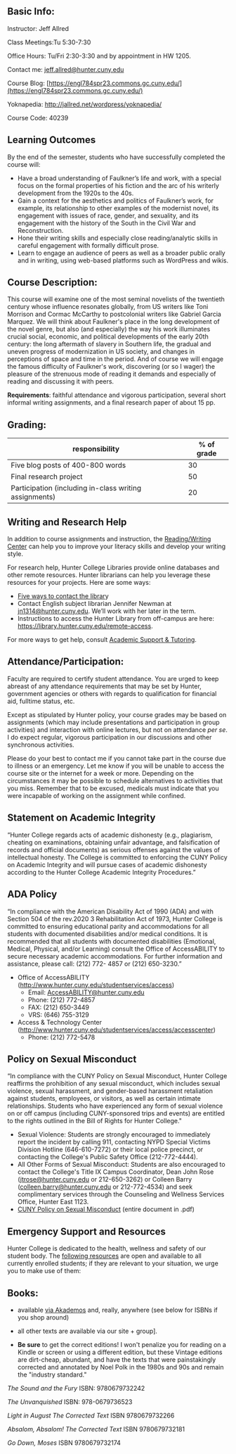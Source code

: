 ## Basic Info:
Instructor: Jeff Allred

Class Meetings:Tu 5:30-7:30

Office Hours: Tu/Fri 2:30-3:30 and by appointment in HW 1205. 

Contact me: [jeff.allred@hunter.cuny.edu](mailto:jeff.allred@hunter.cuny.edu)

Course Blog: [https://engl784spr23.commons.gc.cuny.edu/](https://engl784spr23.commons.gc.cuny.edu/)

Yoknapedia: http://jallred.net/wordpress/yoknapedia/

Course Code: 40239

## **Learning Outcomes**

By the end of the semester, students who have successfully completed the course will:

- Have a broad understanding of Faulkner’s life and work, with a special focus on the formal properties of his fiction and the arc of his writerly development from the 1920s to the 40s.
- Gain a context for the aesthetics and politics of Faulkner’s work, for example, its relationship to other examples of the modernist novel, its engagement with issues of race, gender, and sexuality, and its engagement with the history of the South in the Civil War and Reconstruction.
- Hone their writing skills and especially close reading/analytic skills in careful engagement with formally difficult prose.
- Learn to engage an audience of peers as well as a broader public orally and in writing, using web-based platforms such as WordPress and wikis.

## **Course Description:**
This course will examine one of the most seminal novelists of the twentieth century whose influence resonates globally, from US writers like Toni Morrison and Cormac McCarthy to postcolonial writers like Gabriel Garcia Marquez. We will think about Faulkner's place in the long development of the novel genre, but also (and especially) the way his work illuminates crucial social, economic, and political developments of the early 20th century: the long aftermath of slavery in Southern life, the gradual and uneven progress of modernization in US society, and changes in perceptions of space and time in the period. And of course we will engage the famous difficulty of Faulkner's work, discovering (or so I wager) the pleasure of the strenuous mode of reading it demands and especially of reading and discussing it with peers.

**Requirements**: faithful attendance and vigorous participation, several short informal writing assignments, and a final research paper of about 15 pp. 





## **Grading:**

| **responsibility**                                     | **% of grade** |
| ------------------------------------------------------ | -------------- |
| Five blog posts of 400-800 words                       | 30            |
| Final research project                                 | 50             |
| Participation (including in-class writing assignments) | 20             |


## Writing and Research Help

In addition to course assignments and instruction, the [Reading/Writing Center](http://www.hunter.cuny.edu/rwc) can help you to improve your literacy skills and develop your writing style.

For research help, Hunter College Libraries provide online databases and other remote resources. Hunter librarians can help you leverage these resources for your projects. Here are some ways:

- [Five ways to contact the librar](https://library.hunter.cuny.edu/ask-a-librarian)y
- Contact English subject librarian Jennifer Newman at jn1314@hunter.cuny.edu. We’ll work with her later in the term.
- Instructions to access the Hunter Library from off-campus are here: https://library.hunter.cuny.edu/remote-access.

For more ways to get help, consult [Academic Support & Tutoring](http://www.hunter.cuny.edu/onestop/advising/academic-support-tutoring-1).

## Attendance/Participation:

Faculty are required to certify student attendance. You are urged to keep abreast of any attendance requirements that may be set by Hunter, government agencies or others with regards to qualification for financial aid, fulltime status, etc.

Except as stipulated by Hunter policy, your course grades may be based on assignments (which may include presentations and participation in group activities) and interaction with online lectures, but not on attendance *per se*. I do expect regular, vigorous participation in our discussions and other synchronous activities.

Please do your best to contact me if you cannot take part in the course due to illness or an emergency. Let me know if you will be unable to access the course site or the internet for a week or more. Depending on the circumstances it may be possible to schedule alternatives to activities that you miss. Remember that to be excused, medicals must indicate that you were incapable of working on the assignment while confined.

## Statement on Academic Integrity

“Hunter College regards acts of academic dishonesty (e.g., plagiarism, cheating on examinations, obtaining unfair advantage, and falsification of records and official documents) as serious offenses against the values of intellectual honesty. The College is committed to enforcing the CUNY Policy on Academic Integrity and will pursue cases of academic dishonesty according to the Hunter College Academic Integrity Procedures.”

## ADA Policy

“In compliance with the American Disability Act of 1990 (ADA) and with Section 504 of the rev.2020 3 Rehabilitation Act of 1973, Hunter College is committed to ensuring educational parity and accommodations for all students with documented disabilities and/or medical conditions. It is recommended that all students with documented disabilities (Emotional, Medical, Physical, and/or Learning) consult the Office of AccessABILITY to secure necessary academic accommodations. For further information and assistance, please call: (212) 772- 4857 or (212) 650-3230.”


- Office of AccessABILITY (http://www.hunter.cuny.edu/studentservices/access)
    - Email: AccessABILITY@hunter.cuny.edu
    - Phone: (212) 772-4857
    - FAX: (212) 650-3449
    - VRS: (646) 755-3129
- Access & Technology Center (http://www.hunter.cuny.edu/studentservices/access/accesscenter)
    - Phone: (212) 772-5478
    
## Policy on Sexual Misconduct

“In compliance with the CUNY Policy on Sexual Misconduct, Hunter College reaffirms the prohibition of any sexual misconduct, which includes sexual violence, sexual harassment, and gender-based harassment retaliation against students, employees, or visitors, as well as certain intimate relationships. Students who have experienced any form of sexual violence on or off campus (including CUNY-sponsored trips and events) are entitled to the rights outlined in the Bill of Rights for Hunter College."

- Sexual Violence: Students are strongly encouraged to immediately report the incident by calling 911, contacting NYPD Special Victims Division Hotline (646-610-7272) or their local police precinct, or contacting the College's Public Safety Office (212-772-4444).
- All Other Forms of Sexual Misconduct: Students are also encouraged to contact the College's Title IX Campus Coordinator, Dean John Rose (jtrose@hunter.cuny.edu or 212-650-3262) or Colleen Barry (colleen.barry@hunter.cuny.edu or 212-772-4534) and seek complimentary services through the Counseling and Wellness Services Office, Hunter East 1123.
- [CUNY Policy on Sexual Misconduct](https://www.cuny.edu/wp-content/uploads/sites/4/page-assets/about/administration/offices/ovsa/policies/Sexual-misconduct-8.30.18-PSM-2018-005.pdf) (entire document in .pdf)

## Emergency Support and Resources

Hunter College is dedicated to the health, wellness and safety of our student body. The [following resources](https://ww2.hunter.cuny.edu/students/student-life/emergency-support-and-resources/food-pantry-the-purple-apron/) are open and available to all currently enrolled students; if they are relevant to your situation, we urge you to make use of them:  


## Books:

* available [via Akademos](https://hunter.textbookx.com/institutional/index.php?action=browse#books/3676287/) and, really, anywhere (see below for ISBNs if you shop around) 

* all other texts are available via our site + group]. 
* **Be sure** to get the correct editions! I won't penalize you for reading on a Kindle or screen or using a different edition, but these Vintage editions are dirt-cheap, abundant, and have the texts that were painstakingly corrected and annotated by Noel Polk in the 1980s and 90s and remain the "industry standard."


*The Sound and the Fury* 
ISBN: 9780679732242

*The Unvanquished*
ISBN: 978-0679736523

*Light in August The Corrected Text*
ISBN 9780679732266

*Absalom, Absalom! The Corrected Text*
ISBN  9780679732181

*Go Down, Moses*
ISBN 9780679732174








